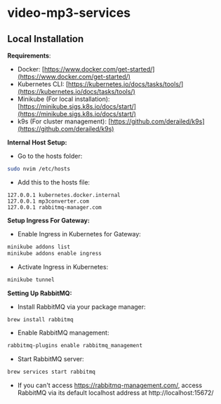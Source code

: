 # video-mp3-services

## Local Installation

**Requirements**:

- Docker: [https://www.docker.com/get-started/](https://www.docker.com/get-started/)
- Kubernetes CLI: [https://kubernetes.io/docs/tasks/tools/](https://kubernetes.io/docs/tasks/tools/)
- Minikube (For local installation): [https://minikube.sigs.k8s.io/docs/start/](https://minikube.sigs.k8s.io/docs/start/)
- k9s (For cluster management): [https://github.com/derailed/k9s](https://github.com/derailed/k9s)

**Internal Host Setup:**

- Go to the hosts folder:

```bash
sudo nvim /etc/hosts
```

- Add this to the hosts file:

```
127.0.0.1 kubernetes.docker.internal
127.0.0.1 mp3converter.com
127.0.0.1 rabbitmq-manager.com
```

**Setup Ingress For Gateway:**

- Enable Ingress in Kubernetes for Gateway:

```bash
minikube addons list
minikube addons enable ingress
```

- Activate Ingress in Kubernetes:

```bash
minikube tunnel
```

**Setting Up RabbitMQ:**

- Install RabbitMQ via your package manager:

```bash
brew install rabbitmq
```

- Enable RabbitMQ management:

```bash
rabbitmq-plugins enable rabbitmq_management
```

- Start RabbitMQ server:

```bash
brew services start rabbitmq
```

- If you can't access https://rabbitmq-management.com/, access RabbitMQ via its default localhost address at http://localhost:15672/
